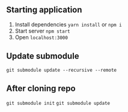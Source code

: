 ## Starting application
1. Install dependencies ```yarn install``` or ```npm i```
2. Start server ```npm start```
3. Open `localhost:3000`


## Update submodule
`git submodule update --recursive --remote`

## After cloning repo
`git submodule init`
`git submodule update`
